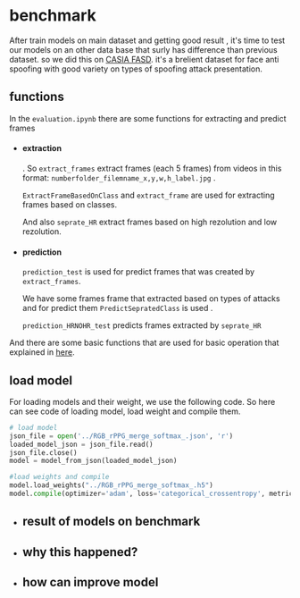 # benchmark
After train models on main dataset and getting good result , it's time to test our models on an other data base that surly has difference than previous dataset. so we did this on  [CASIA FASD](https://ieeexplore.ieee.org/document/6199754).  it's a brelient dataset for face anti spoofing with good variety on types of spoofing attack presentation.

## functions

In the `evaluation.ipynb` there are some functions for extracting and predict frames 

- #### extraction

  . So `extract_frames`  extract frames (each 5 frames) from videos in this format: `numberfolder_filemname_x,y,w,h_label.jpg` . 

  `ExtractFrameBasedOnClass` and `extract_frame` are used for extracting frames based on classes.

  And also `seprate_HR` extract frames based on high rezolution and low rezolution. 

  

- #### prediction

   `prediction_test` is used for  predict frames that was created by `extract_frames`.

  We have some frames frame that extracted based on types of attacks and for predict them `PredictSepratedClass` is used .

  `prediction_HRNOHR_test` predicts frames extracted by `seprate_HR`

And there are some basic functions that are used for basic operation that explained in [here](https://github.com/MahmoodAbdali79/Face-ani-spoofing#functions).

## load model

For loading models and their weight, we use the following code. So here can see code of loading model, load weight and compile them.

```python
# load model
json_file = open('../RGB_rPPG_merge_softmax_.json', 'r')  
loaded_model_json = json_file.read()
json_file.close()
model = model_from_json(loaded_model_json)

#load weights and compile
model.load_weights("../RGB_rPPG_merge_softmax_.h5")
model.compile(optimizer='adam', loss='categorical_crossentropy', metrics=['accuracy'])
```
- ## result of models on benchmark
- ## why this happened?
- ## how can improve model
